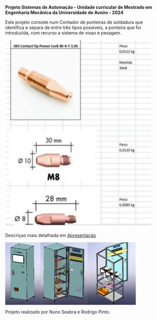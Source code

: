 __Projeto Sistemas de Automação - Unidade curricular de Mestrado em Engenharia Mecânica da Universidade de Aveiro - 2024__



Este projeto consiste num Contador de ponteiras de soldadura que  identifica e separa de entre três tipos possiveis, a ponteira que foi introduzida, com recurso a sistema de visao e pesagem. 

<img src="Imagens/Ponteiras.png" alt="Ponteiras de soldadura" style="width: auto; height: 600px;">

Descriçao mais detalhada em [Apresentação](Apresentação/)

<div style="display: flex;">
    <img src="Imagens/Sistema_novo_fechado.png" alt="Imagem 1" style="width: auto; height: 200px;">
    <img src="Imagens/Sistema_novo.png" alt="Imagem 2" style="width: auto; height: 200px;">
    <img src="Imagens/sistema_componentes.png" alt="Aspeto interior" style="width: auto; height: 200px;">
</div>

Projeto realizado por Nuno Seabra e Rodrigo Pinto.
